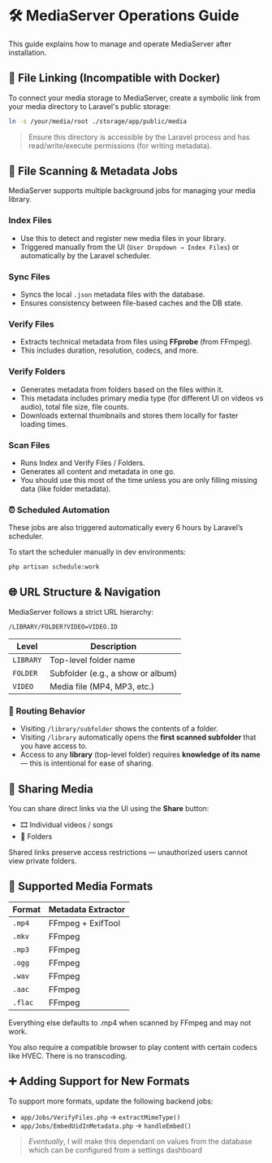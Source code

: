# 🛠️ MediaServer Operations Guide

This guide explains how to manage and operate MediaServer after installation.

## 📂 File Linking (Incompatible with Docker)

To connect your media storage to MediaServer, create a symbolic link from your media directory to Laravel's public storage:

```bash
ln -s /your/media/root ./storage/app/public/media
```

> Ensure this directory is accessible by the Laravel process and has read/write/execute permissions (for writing metadata).

## 🔄 File Scanning & Metadata Jobs

MediaServer supports multiple background jobs for managing your media library.

### Index Files

* Use this to detect and register new media files in your library.
* Triggered manually from the UI (`User Dropdown → Index Files`) or automatically by the Laravel scheduler.

### Sync Files

* Syncs the local `.json` metadata files with the database.
* Ensures consistency between file-based caches and the DB state.

### Verify Files

* Extracts technical metadata from files using **FFprobe** (from FFmpeg).
* This includes duration, resolution, codecs, and more.

### Verify Folders

* Generates metadata from folders based on the files within it.
* This metadata includes primary media type (for different UI on videos vs audio), total file size, file counts.
* Downloads external thumbnails and stores them locally for faster loading times.

### Scan Files

* Runs Index and Verify Files / Folders.
* Generates all content and metadata in one go.
* You should use this most of the time unless you are only filling missing data (like folder metadata).

### ⏰ Scheduled Automation

These jobs are also triggered automatically every 6 hours by Laravel’s scheduler.

To start the scheduler manually in dev environments:

```bash
php artisan schedule:work
```

## 🌐 URL Structure & Navigation

MediaServer follows a strict URL hierarchy:

```
/LIBRARY/FOLDER?VIDEO=VIDEO.ID
```

| Level      | Description                       |
| ---------- | --------------------------------- |
| `LIBRARY`  | Top-level folder name             |
| `FOLDER`   | Subfolder (e.g., a show or album) |
| `VIDEO`    | Media file (MP4, MP3, etc.)       |

### 🧭 Routing Behavior

* Visiting `/library/subfolder` shows the contents of a folder.
* Visiting `/library` automatically opens the **first scanned subfolder** that you have access to.
* Access to any **library** (top-level folder) requires **knowledge of its name** — this is intentional for ease of sharing.

## 🔗 Sharing Media

You can share direct links via the UI using the **Share** button:

* 🎞️ Individual videos / songs
* 📁 Folders

Shared links preserve access restrictions — unauthorized users cannot view private folders.

## 🎵 Supported Media Formats

| Format  | Metadata Extractor |
| ------- | ------------------ |
| `.mp4`  | FFmpeg + ExifTool  |
| `.mkv`  | FFmpeg             |
| `.mp3`  | FFmpeg             |
| `.ogg`  | FFmpeg             |
| `.wav`  | FFmpeg             |
| `.aac`  | FFmpeg             |
| `.flac` | FFmpeg             |

Everything else defaults to .mp4 when scanned by FFmpeg and may not work.

You also require a compatible browser to play content with certain codecs like HVEC. There is no transcoding.

## ➕ Adding Support for New Formats

To support more formats, update the following backend jobs:

* `app/Jobs/VerifyFiles.php` → `extractMimeType()`
* `app/Jobs/EmbedUidInMetadata.php` → `handleEmbed()`

> *Eventually*, I will make this dependant on values from the database which can be configured from a settings dashboard
